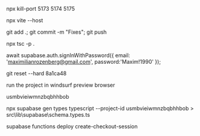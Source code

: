 npx kill-port 5173 5174 5175

npx vite --host

git add .; git commit -m "Fixes"; git push

npx tsc -p .

await supabase.auth.signInWithPassword({
  email:   'maximilianrozenberg@gmail.com',
  password:'Maxim!1990'
});

git reset --hard 8a1ca48


run the project in windsurf preview browser

usmbvieiwmnzbqbhhbob

npx supabase gen types typescript --project-id usmbvieiwmnzbqbhhbob > src\lib\supabase\schema.types.ts

supabase functions deploy create-checkout-session
